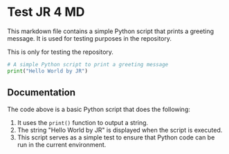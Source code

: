 # Test JR 4 MD

This markdown file contains a simple Python script that prints a greeting message. It is used for testing purposes in the repository.

This is only for testing the repository.

```python
# A simple Python script to print a greeting message
print("Hello World by JR")
```

## Documentation

The code above is a basic Python script that does the following:

1. It uses the `print()` function to output a string.
2. The string "Hello World by JR" is displayed when the script is executed.
3. This script serves as a simple test to ensure that Python code can be run in the current environment.
